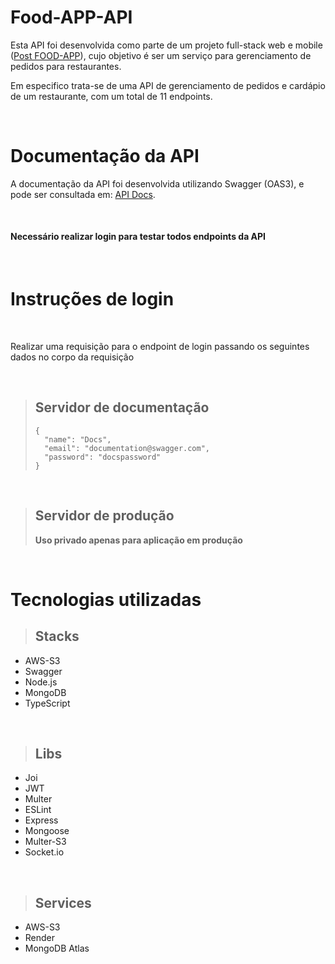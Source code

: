 # Food-APP-API

Esta API foi desenvolvida como parte de um projeto full-stack web e mobile (<a href="https://www.linkedin.com/posts/cassyel-oliveira_projeto-food-app-trata-se-de-um-produto-activity-7050656580878352384-SDe-?utm_source=share&utm_medium=member_desktop">Post FOOD-APP</a>), cujo objetivo é ser um serviço para gerenciamento de pedidos para restaurantes.

Em especifico trata-se de uma API de gerenciamento de pedidos e cardápio de um restaurante, com um total de 11 endpoints.

<br>

# Documentação da API

A documentação da API foi desenvolvida utilizando Swagger (OAS3), e pode ser consultada em: <a target="_blank" href="https://food-app-api-production.up.railway.app/">API Docs</a>.

<br>


#### **Necessário realizar login para testar todos endpoints da API**

<br>

# Instruções de login

<br>

Realizar uma requisição para o endpoint de login passando os seguintes dados no corpo da requisição

<br>

> ## Servidor de documentação
> ```
> {
>   "name": "Docs",
>   "email": "documentation@swagger.com",
>   "password": "docspassword"
> }
> ```

<br>

> ## Servidor de produção
> **Uso privado apenas para aplicação em produção**

<br>

# Tecnologias utilizadas

> ##  Stacks
* AWS-S3
* Swagger
* Node.js
* MongoDB
* TypeScript

<br>

> ## Libs
* Joi
* JWT
* Multer
* ESLint
* Express
* Mongoose
* Multer-S3
* Socket.io

<br>

> ## Services
* AWS-S3
* Render
* MongoDB Atlas

